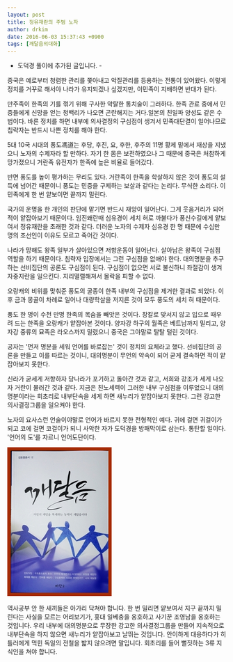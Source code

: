 ```yaml
---
layout: post
title: 정유재란의 주범 노자
author: drkim
date: 2016-06-03 15:37:43 +0900
tags: [깨달음의대화]
---
```

- 도덕경 풀이에 추가된 글입니다. -

  

      
중국은 예로부터 청렴한 관리를 쫓아내고 악질관리를 등용하는 전통이 있어왔다. 이렇게 정치를 거꾸로 해서야 나라가 유지되겠나 싶겠지만, 이민족이 지배하면 반대가 된다. 

  


만주족이 한족의 기를 꺾기 위해 구사한 악랄한 통치술이 그러하다. 한족 관료 중에서 민중들에게 신망을 얻는 청백리가 나오면 곤란해지는 거다.일본의 친일파 양성도 같은 수법이다. 바른 정치를 하면 내부에 의사결정의 구심점이 생겨서 민족대단결이 일어나므로 침략자는 반드시 나쁜 정치를 해야 한다.

  


5대 10국 시대의 풍도馮道는 후당, 후진, 요, 후한, 후주의 11명 황제 밑에서 재상을 지냈으니 노자의 수제자라 할 만하다. 자기 한 몸은 보전하였으나 그 때문에 중국은 처참하게 망가졌으니 거란족 유전자가 한족에 높은 비율로 들어갔다. 

  


반면 풍도를 높이 평가하는 무리도 있다. 거란족이 한족을 학살하지 않은 것이 풍도의 설득에 넘어간 때문이니 풍도는 민중을 구제하는 보살과 같다는 논리다. 무식한 소리다. 이민족에게 한 번 얕보이면 끝까지 밀린다. 

  


국가의 운명을 한 개인의 판단에 맡기면 반드시 재앙이 일어난다. 그게 웃음거리가 되어 적이 얕잡아보기 때문이다. 임진왜란때 심유경이 세치 혀로 까불다가 풍신수길에게 얕보여서 정유재란을 초래한 것과 같다. 더러운 노자의 수제자 심유경 한 명 때문에 수십만 명의 조선인이 이유도 모르고 죽어간 것이다. 

  


나라가 망해도 왕족 일부가 살아있으면 저항운동이 일어난다. 살아남은 왕족이 구심점 역할을 하기 때문이다. 침략자 입장에서는 그런 구심점을 없애야 한다. 대의명분을 추구하는 선비집단의 공론도 구심점이 된다. 구심점이 없으면 서로 불신하니 좌절감이 생겨 자중지란을 일으킨다. 지리멸렬해져서 몰락을 피할 수 없다. 

  


오랑캐의 비위를 맞춰준 풍도의 굴종이 한족 내부의 구심점을 제거한 결과로 되었다. 이후 금과 몽골이 차례로 일어나 대량학살을 저지른 것이 모두 풍도의 세치 혀 때문이다. 

  


풍도 한 명이 수천 만명 한족의 목숨을 빼앗은 것이다. 창칼로 맞서지 않고 입으로 때우려 드는 한족을 오랑캐가 얕잡아본 것이다. 양자강 하구의 월족은 베트남까지 밀리고, 양자강 중류의 묘족은 라오스까지 밀렸으니 중국은 그야말로 탈탈 털린 것이다.

  


공자는 '먼저 명분을 세워 언어를 바로잡는' 것이 정치의 요체라고 했다. 선비집단의 공론을 만들고 이를 따르는 것이니, 대의명분이 무언의 약속이 되어 굳게 결속하면 적이 얕잡아보지 못한다.

  


신라가 굳세게 저항하자 당나라가 포기하고 돌아간 것과 같고, 서희와 강조가 세게 나오자 거란이 물러간 것과 같다. 지금은 친노세력이 그러한 내부 구심점을 이루었으니 대의명분이라는 회초리로 내부단속을 세게 하면 새누리가 얕잡아보지 못한다. 그런 강고한 의사결정그룹을 일으켜야 한다.

  


노자의 요사스런 언술이야말로 언어가 바르지 못한 전형적인 예다. 귀에 걸면 귀걸이가 되고 코에 걸면 코걸이가 되니 사악한 자가 도덕경을 방패막이로 삼는다. 통탄할 일이다. '언어의 도'를 자르니 언어도단이다. 

  


  



 
![](/files/attach/images/198/841/715/aDSC01523.JPG) 

  


역사공부 안 한 새끼들은 아가리 닥쳐야 합니다. 한 번 밀리면 얕보여서 지구 끝까지 밀린다는 사실을 모르는 어리보기가, 홍대 일베충을 옹호하고 사기꾼 조영남을 옹호하는 것입니다. 우리 내부에 대의명분으로 무장한 강고한 의사결정그룹을 만들어 지속적으로 내부단속을 하지 않으면 새누리가 얕잡아보고 날뛰는 것입니다. 안이하게 대응하다가 히틀러에게 먹힌 독일의 전철을 밟지 않으려면 말입니다. 회초리를 들어 뻘짓하는 3류 지식인을 쳐야 합니다.
